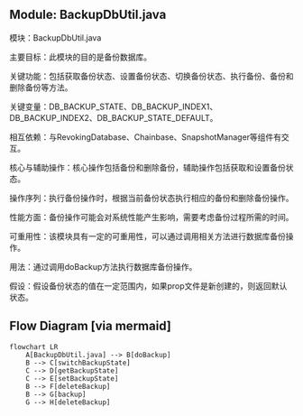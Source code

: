 ## Module: BackupDbUtil.java
模块：BackupDbUtil.java

主要目标：此模块的目的是备份数据库。

关键功能：包括获取备份状态、设置备份状态、切换备份状态、执行备份、备份和删除备份等方法。

关键变量：DB_BACKUP_STATE、DB_BACKUP_INDEX1、DB_BACKUP_INDEX2、DB_BACKUP_STATE_DEFAULT。

相互依赖：与RevokingDatabase、Chainbase、SnapshotManager等组件有交互。

核心与辅助操作：核心操作包括备份和删除备份，辅助操作包括获取和设置备份状态。

操作序列：执行备份操作时，根据当前备份状态执行相应的备份和删除备份操作。

性能方面：备份操作可能会对系统性能产生影响，需要考虑备份过程所需的时间。

可重用性：该模块具有一定的可重用性，可以通过调用相关方法进行数据库备份操作。

用法：通过调用doBackup方法执行数据库备份操作。

假设：假设备份状态的值在一定范围内，如果prop文件是新创建的，则返回默认状态。
## Flow Diagram [via mermaid]
```mermaid
flowchart LR
    A[BackupDbUtil.java] --> B[doBackup]
    B --> C[switchBackupState]
    C --> D[getBackupState]
    C --> E[setBackupState]
    B --> F[deleteBackup]
    B --> G[backup]
    G --> H[deleteBackup]
```
